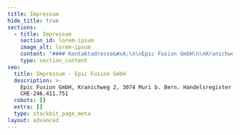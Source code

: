 ```yaml
---
title: Impressum
hide_title: true
sections:
  - title: Impressum
    section_id: lorem-ipsum
    image_alt: lorem-ipsum
    content: "#### Kontaktadresse&#xA;\n\nEpic Fusion GmbH\n\nKranichweg 2, CH - 3074 Muri b. Bern, Switzerland\n\nTel. +41 31 511 60 00 |  E-Mail: hello@epicfusion.com\n\n#### Vertretungsberechtigte Personen\n\nSanche Baskaran, Andreas Schmerek\n\n#### Handeslregistereintrag\n\nEingetragener Firmenname: Epic Fusion GmbH\n\nUID CHE-246.411.751, Handelsregisteramt Bern\n\n##### Mehrwertsteuernummer\n\nCHE-246.411.751 MWST\n\n#### Haftungsauschluss\n\nDer Autor übernimmt keinerlei Gewähr hinsichtlich der inhaltlichen Richtigkeit, Genauigkeit, Aktualität, Zuverlässigkeit und Vollständigkeit der Informationen. Haftungsansprüche gegen den Autor wegen Schäden materieller oder immaterieller Art, welche aus dem Zugriff oder der Nutzung bzw. Nichtnutzung der veröffentlichten Informationen, durch Missbrauch der Verbindung oder durch technische Störungen entstanden sind, werden ausgeschlossen. Alle Angebote sind unverbindlich. Der Autor behält es sich ausdrücklich vor, Teile der Seiten oder das gesamte Angebot ohne gesonderte Ankündigung zu verändern, zu ergänzen, zu löschen oder die Veröffentlichung zeitweise oder endgültig einzustellen.\n\n#### &#xA;&#xA;Haftung für Links\n\nVerweise und Links auf Webseiten Dritter liegen ausserhalb unseres Verantwortungsbereichs Es wird jegliche Verantwortung für solche Webseiten abgelehnt. Der Zugriff und die Nutzung solcher Webseiten erfolgen auf eigene Gefahr des Nutzers oder der Nutzerin.\n\n#### Urheberrechte\n\nDie Urheber- und alle anderen Rechte an Inhalten, Bildern, Fotos oder anderen Dateien auf der Website gehören ausschliesslich der Firma Epic Fusion GmbH oder den speziell genannten Rechtsinhabern. Für die Reproduktion jeglicher Elemente ist die schriftliche Zustimmung der Urheberrechtsträger im Voraus einzuholen.\n\n#### Datenschutz\n\nGestützt auf Artikel 13 der schweizerischen Bundesverfassung und die datenschutzrechtlichen Bestimmungen des Bundes (Datenschutzgesetz, DSG) hat jede Person Anspruch auf Schutz ihrer Privatsphäre sowie auf Schutz vor Missbrauch ihrer persönlichen Daten. Wir halten diese Bestimmungen ein. Persönliche Daten werden streng vertraulich behandelt und weder an Dritte verkauft noch weiter gegeben.\n\nIn enger Zusammenarbeit mit unseren Hosting-Providern bemühen wir uns, die Datenbanken so gut wie möglich vor fremden Zugriffen, Verlusten, Missbrauch oder vor Fälschung zu schützen.\n\nBeim Zugriff auf unsere Webseiten werden folgende Daten in Logfiles gespeichert: IP-Adresse, Datum, Uhrzeit, Browser-Anfrage und allg. übertragene Informationen zum Betriebssystem resp. Browser. Diese Nutzungsdaten bilden die Basis für statistische, anonyme Auswertungen, so dass Trends erkennbar sind, anhand derer wir unsere Angebote entsprechend verbessern können.\n\n##### Datenschutzerklärung für die Nutzung von Netlify\n\nBeim Hosting der Website und der darüber erhobenen Daten arbeiten wir mit dritten Dienstleistern (Auftragsverarbeitern) zusammen, namentlich Netlify, einem Dienst der Netlify, Inc., USA, auf der Grundlage einer Vereinbarung über Auftragsdatenverarbeitung Netlify. Kontaktanfragen über die Formulare werden über die Hosting Plattform von Netlify verarbeitet. Die Datenschutzerklärung von Netlify ist hier zu finden:\_[https://www.netlify.com/privacy\_](https://www.netlify.com/privacy)\_und\_<https://www.netlify.com/gdpr>\n\n##### Datenschutzerklärung für die Nutzung des Intercom Messengers\n\nDiese Website benutzt den Kommunikationsdienst der Intercom Inc. (INTERCOM, INC., 55 2nd St, 4th Fl.,\nSan Francisco, CA 94105 USA). Es handelt sich um eine Kommunikationsplattform für die direkte Interaktion per Chat zwischen Webseitenbesuchern und Epic Fusion. Bei auftretenden Fragen können wir Ihnen mit dieser Kommunikationsmöglichkeit zeitnah Hilfestellungen geben. Sofern Sie sich registriert haben, werden bestimmte personenbezogene Daten erhoben und diese in regelmässigen Abständen\nweitergegeben. Ihre Angaben (Browsertyp/-version, verwendetes Betriebssystem, Uhrzeit der Serverangabe, Vorname, Nachname, Telefon-Nr., E-Mail-Adresse, Firmennamen) werden in diesem Zusammenhang bei der Registrierung auf dem Portal erhoben und an Intercom sicher per SSL-Verschlüsselung übermittelt.\n\nDer Kommunikationsdienst von Intercom erhebt zwecks Analyse und Auswertung der Webseitennutzung (z. B. Nutzungsdaten) Informationen, um eine individuelle Unterstützung bei der Nutzung der Webseite zu geben und die Webseite hinsichtlich der Benutzerfreundlichkeit zu optimieren.\n\nDie Intercom, Inc. ist dem \"Swiss - U.S. Privacy Shield Policy“-Abkommen verpflichtet. Dieses Abkommen gewährleistet ein höheres Datenschutzniveau. Mehr Information zu den Datenschutzbestimmungen von Intercom, finden Sie unter folgendem Link https://www.intercom.com/legal/privacy.\n\n##### Datenschutzerklärung für die Nutzung von Google Analytics\n\nDiese Website nutzt kein Google Analytics. \n\nMuri, der 01.05.2021\n"
    type: section_content
seo:
  title: Impressum - Epic Fusion GmbH
  description: >-
    Epic Fusion GmbH, Kranichweg 2, 3074 Muri b. Bern. Handelsregister UID
    CHE-246.411.751
  robots: []
  extra: []
  type: stackbit_page_meta
layout: advanced
---
```

